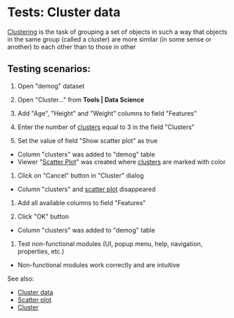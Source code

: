 <!-- TITLE: Tests: Cluster data -->
<!-- SUBTITLE: -->

# Tests: Cluster data

[Clustering](cluster-data.md) is the task of grouping a set of objects in such a way that objects in the same group
(called a cluster) are more similar (in some sense or another) to each other than to those in other

## Testing scenarios:

1. Open "demog" dataset

1. Open "Cluster..." from  **Tools | Data Science**

1. Add "Age", "Height" and "Weight" columns to field "Features"

1. Enter the number of [clusters](cluster-data.md) equal to 3 in the field "Clusters"

1. Set the value of field "Show scatter plot" as true

* Column "clusters" was added to "demog" table
* Viewer "[Scatter Plot](../visualize/viewers/scatter-plot.md)" was created where [clusters](cluster-data.md) are marked
  with color

1. Click on "Cancel" button in "Cluster" dialog

* Column "clusters" and [scatter plot](../visualize/viewers/scatter-plot) disappeared

1. Add all available columns to field "Features"

1. Click "OK" button

* Column "clusters" was added to "demog" table

1. Test non-functional modules (UI, popup menu, help, navigation, properties, etc.)

* Non-functional modules work correctly and are intuitive

See also:

* [Cluster data](cluster-data.md)
* [Scatter plot](../visualize/viewers/scatter-plot.md)
* [Cluster](cluster-test.side)